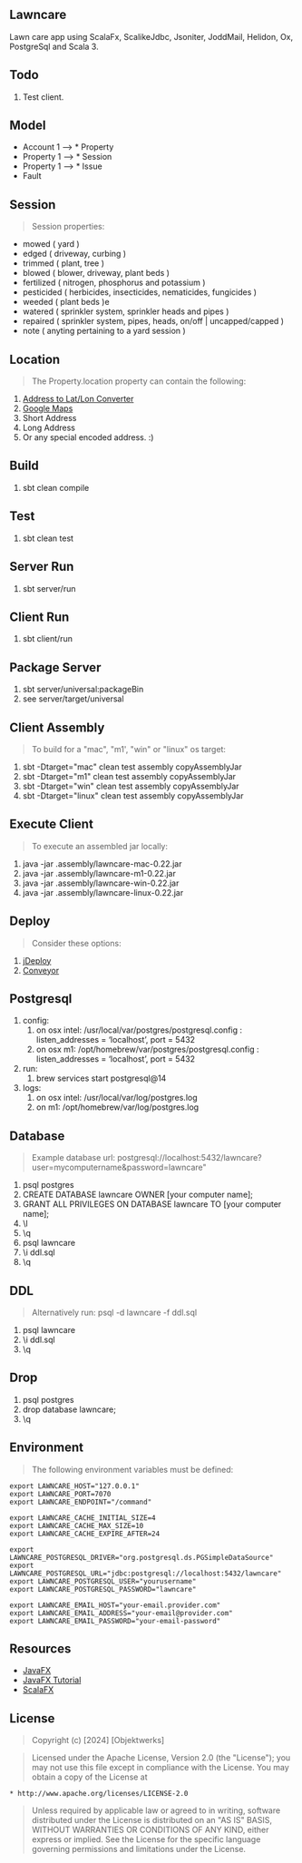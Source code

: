 Lawncare
--------
Lawn care app using ScalaFx, ScalikeJdbc, Jsoniter, JoddMail, Helidon, Ox, PostgreSql and Scala 3.

Todo
----
1. Test client.

Model
-----
* Account 1 --> * Property
* Property 1 --> * Session
* Property 1 --> * Issue
* Fault

Session
-------
>Session properties:
* mowed ( yard )
* edged ( driveway, curbing )
* trimmed ( plant, tree )
* blowed ( blower, driveway, plant beds )
* fertilized ( nitrogen, phosphorus and potassium )
* pesticided ( herbicides, insecticides, nematicides, fungicides )
* weeded ( plant beds )e
* watered ( sprinkler system, sprinkler heads and pipes )
* repaired ( sprinkler system, pipes, heads, on/off | uncapped/capped )
* note ( anyting pertaining to a yard session )

Location
--------
>The Property.location property can contain the following:
1. [Address to Lat/Lon Converter](https://www.latlong.net/convert-address-to-lat-long.html)
2. [Google Maps](https://support.google.com/maps/answer/18539?hl=en&co=GENIE.Platform=Android)
3. Short Address
4. Long Address
5. Or any special encoded address. :)

Build
-----
1. sbt clean compile

Test
----
1. sbt clean test

Server Run
----------
1. sbt server/run

Client Run
----------
1. sbt client/run

Package Server
--------------
1. sbt server/universal:packageBin
2. see server/target/universal

Client Assembly
---------------
>To build for a "mac", "m1', "win" or "linux" os target:
1. sbt -Dtarget="mac" clean test assembly copyAssemblyJar
2. sbt -Dtarget="m1" clean test assembly copyAssemblyJar
3. sbt -Dtarget="win" clean test assembly copyAssemblyJar
4. sbt -Dtarget="linux" clean test assembly copyAssemblyJar

Execute Client
--------------
>To execute an assembled jar locally:
1. java -jar .assembly/lawncare-mac-0.22.jar
2. java -jar .assembly/lawncare-m1-0.22.jar
3. java -jar .assembly/lawncare-win-0.22.jar
4. java -jar .assembly/lawncare-linux-0.22.jar

Deploy
------
>Consider these options:
1. [jDeploy](https://www.npmjs.com/package/jdeploy)
2. [Conveyor](https://hydraulic.software/index.html)

Postgresql
----------
1. config:
    1. on osx intel: /usr/local/var/postgres/postgresql.config : listen_addresses = ‘localhost’, port = 5432
    2. on osx m1: /opt/homebrew/var/postgres/postgresql.config : listen_addresses = ‘localhost’, port = 5432
2. run:
    1. brew services start postgresql@14
3. logs:
    1. on osx intel: /usr/local/var/log/postgres.log
    2. on m1: /opt/homebrew/var/log/postgres.log

Database
--------
>Example database url: postgresql://localhost:5432/lawncare?user=mycomputername&password=lawncare"
1. psql postgres
2. CREATE DATABASE lawncare OWNER [your computer name];
3. GRANT ALL PRIVILEGES ON DATABASE lawncare TO [your computer name];
4. \l
5. \q
6. psql lawncare
7. \i ddl.sql
8. \q

DDL
---
>Alternatively run: psql -d lawncare -f ddl.sql
1. psql lawncare
2. \i ddl.sql
3. \q

Drop
----
1. psql postgres
2. drop database lawncare;
3. \q

Environment
-----------
>The following environment variables must be defined:
```
export LAWNCARE_HOST="127.0.0.1"
export LAWNCARE_PORT=7070
export LAWNCARE_ENDPOINT="/command"

export LAWNCARE_CACHE_INITIAL_SIZE=4
export LAWNCARE_CACHE_MAX_SIZE=10
export LAWNCARE_CACHE_EXPIRE_AFTER=24

export LAWNCARE_POSTGRESQL_DRIVER="org.postgresql.ds.PGSimpleDataSource"
export LAWNCARE_POSTGRESQL_URL="jdbc:postgresql://localhost:5432/lawncare"
export LAWNCARE_POSTGRESQL_USER="yourusername"
export LAWNCARE_POSTGRESQL_PASSWORD="lawncare"

export LAWNCARE_EMAIL_HOST="your-email.provider.com"
export LAWNCARE_EMAIL_ADDRESS="your-email@provider.com"
export LAWNCARE_EMAIL_PASSWORD="your-email-password"
```

Resources
---------
* [JavaFX](https://openjfx.io/index.html)
* [JavaFX Tutorial](https://jenkov.com/tutorials/javafx/index.html)
* [ScalaFX](http://www.scalafx.org/)


License
-------
>Copyright (c) [2024] [Objektwerks]

>Licensed under the Apache License, Version 2.0 (the "License");
you may not use this file except in compliance with the License.
You may obtain a copy of the License at

    * http://www.apache.org/licenses/LICENSE-2.0

>Unless required by applicable law or agreed to in writing, software
distributed under the License is distributed on an "AS IS" BASIS,
WITHOUT WARRANTIES OR CONDITIONS OF ANY KIND, either express or implied.
See the License for the specific language governing permissions and
limitations under the License.
